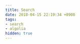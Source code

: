 ```yaml
---
title: Search
date: 2018-04-15 22:19:34 +0900
tags:
- search
- algolia
hidden: true
---
```

<div id="search-box">
<!-- 検索ボックス用の空DOM -->
</div>

<ul id="hits">
<!-- 検索結果用のDOM、各結果をliで置くためulにしている -->
</ul>

<div id="pagination">
<!-- ページネーションがここに -->
</div>

<script>
// instantSearchを初期化
var search = instantsearch({
appId: 'TTY2CV8DU0',
apiKey: '341d5a221ef93efd8688d4e332c32a8f',
indexName: 'sttmt.netlify',
urlSync: true
});

// 検索ボックスをDOMに設定
search.addWidget(
instantsearch.widgets.searchBox({
container: '#search-box',
placeholder: 'Search for posts',
poweredBy: true
})
\);

// 検索結果をDOMに設定
// 結果には<li>を使うように
search.addWidget(
instantsearch.widgets.hits({
container: '#hits',
templates: {
empty: 'No results',
item: '<li><code>{{ dateString }}</code> <a href="{{permalink}}">{{ title }}</a></li>'
}
})
\);

// 検索結果をページネーションするための設定
search.addWidget(
instantsearch.widgets.pagination({
container: '#pagination',
maxPages: 20,
scrollTo: false
})
\);

search.start();
</script>